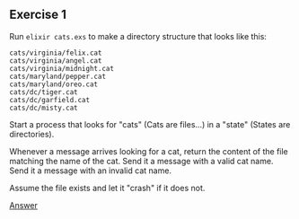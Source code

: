 ## Exercise 1

Run `elixir cats.exs` to make a directory structure that looks like this:

```
cats/virginia/felix.cat
cats/virginia/angel.cat
cats/virginia/midnight.cat
cats/maryland/pepper.cat
cats/maryland/oreo.cat
cats/dc/tiger.cat
cats/dc/garfield.cat
cats/dc/misty.cat
```


Start a process that looks for "cats" (Cats are files...) in a
"state" (States are directories).

Whenever a message arrives looking for a cat, return the content of the file
matching the name of the cat.  Send it a message with a valid cat name. Send
it a message with an invalid cat name.

Assume the file exists and let it "crash" if it does not.

[Answer](https://gist.github.com/brweber2/56e9a991b023f8b46518e6389b79ce44)
